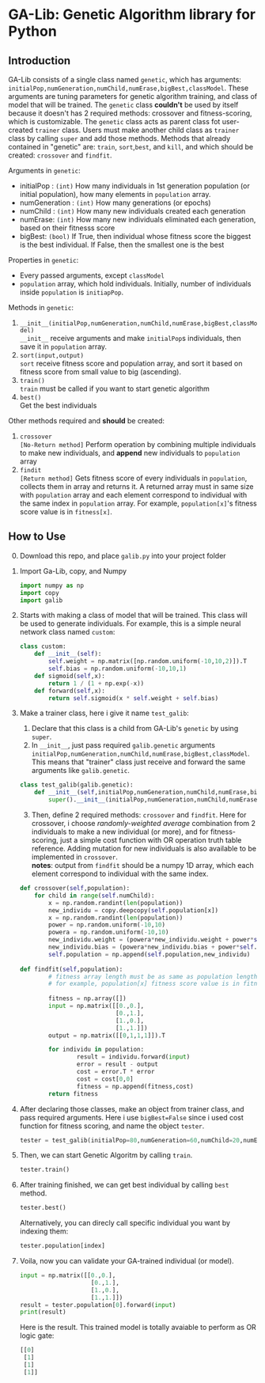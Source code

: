 # GA-Lib: Genetic Algorithm library for Python

## Introduction
GA-Lib consists of a single class named `genetic`, which has arguments: `initialPop,numGeneration,numChild,numErase,bigBest,classModel`. These arguments are tuning parameters for genetic algorithm training, and class of model that will be trained. The `genetic` class **couldn't** be used by itself because it doesn't has 2 required methods: crossover and fitness-scoring, which is customizable. The `genetic` class acts as parent class fot user-created `trainer` class. Users must make another child class as `trainer` class by calling `super` and add those methods. Methods that already contained in "genetic" are: `train`, `sort`,`best`, and `kill`, and which should be created: `crossover` and `findfit`.

Arguments in `genetic`:
* initialPop    : `(int)` How many individuals in 1st generation population (or initial population), how many elements in `population` array.
* numGeneration : `(int)` How many generations (or epochs)
* numChild : `(int)` How many new individuals created each generation
* numErase: `(int)` How many new individuals eliminated each generation, based on their fitnesss score
* bigBest: `(bool)` If True, then individual whose fitness score the biggest is the best individual. If False, then the smallest one is the best 

Properties in `genetic`:
* Every passed arguments, except `classModel`
* `population` array, which hold individuals. Initially, number of individuals inside `population` is `initiapPop`.

Methods in `genetic`:
1. `__init__(initialPop,numGeneration,numChild,numErase,bigBest,classModel)`
    <br>`__init__` receive arguments and make `initialPop`s individuals, then save it in `population` array. 
2. `sort(input,output)`
    <br>`sort` receive fitness score and population array, and sort it based on fitness score from small value to big (ascending).
3. `train()`
    <br>`train` must be called if you want to start genetic algorithm
4. `best()`
    <br> Get the best individuals
    
Other methods required and **should** be created:
1. `crossover`
    <br> `[No-Return method]` Perform operation by combining multiple individuals to make new individuals, and **append** new individuals to `population` array
2. `findit`
    <br> `[Return method]` Gets fitness score of every individuals in `population`, collects them in array and returns it. A returned array must in same size with `population` array and each element correspond to individual with the same index in `population` array. For example, `population[x]`'s fitness score value is in `fitness[x]`.


## How to Use
0. Download this repo, and place `galib.py` into your project folder
1. Import Ga-Lib, copy, and Numpy
    ```python
    import numpy as np
    import copy
    import galib
    ```
    
2. Starts with making a class of model that will be trained. This class will be used to generate individuals. For example, this is a simple neural network class named `custom`:
    ```python
    class custom:
        def __init__(self):
            self.weight = np.matrix([np.random.uniform(-10,10,2)]).T
            self.bias = np.random.uniform(-10,10,1)
        def sigmoid(self,x):
            return 1 / (1 + np.exp(-x))
        def forward(self,x):
            return self.sigmoid(x * self.weight + self.bias)
    ```
3. Make a trainer class, here i give it name `test_galib`:
    1. Declare that this class is a child from GA-Lib's `genetic` by using `super`.
    2. In `__init__`, just pass required `galib.genetic` arguments `initialPop,numGeneration,numChild,numErase,bigBest,classModel`. This means that "trainer" class just receive and forward the same arguments like `galib.genetic`.
    ```python
    class test_galib(galib.genetic):
        def __init__(self,initialPop,numGeneration,numChild,numErase,bigBest,classModel):
            super().__init__(initialPop,numGeneration,numChild,numErase,bigBest,classModel)
    ```
    3. Then, define 2 required methods: `crossover` and `findfit`. Here for crossover, i choose *randomly-weighted average* combination from 2 individuals to make a new individual (or more), and for fitness-scoring, just a simple cost function with OR operation truth table reference. Adding mutation for new individuals is also available to be implemented in `crossover`.
    <br>**notes**: output from `findfit` should be a numpy 1D array, which each element correspond to individual with the same index.
    
    ```python
    def crossover(self,population):
        for child in range(self.numChild):
            x = np.random.randint(len(population))
            new_individu = copy.deepcopy(self.population[x])
            x = np.random.randint(len(population))
            power = np.random.uniform(-10,10)
            powera = np.random.uniform(-10,10)
            new_individu.weight = (powera*new_individu.weight + power*self.population[x].weight) / 2
            new_individu.bias = (powera*new_individu.bias + power*self.population[x].bias) / 2
            self.population = np.append(self.population,new_individu)
                
    def findfit(self,population):
            # fitness array length must be as same as population length, and each element correspond to individual with the same index in `population` array
            # for example, population[x] fitness score value is in fitness[x].
            
            fitness = np.array([])
            input = np.matrix([[0.,0.],
                               [0.,1.],
                               [1.,0.],
                               [1.,1.]])
            output = np.matrix([[0,1,1,1]]).T

            for individu in population:
                    result = individu.forward(input)    
                    error = result - output
                    cost = error.T * error
                    cost = cost[0,0]
                    fitness = np.append(fitness,cost)
            return fitness
    ```
4. After declaring those classes, make an object from trainer class, and pass required arguments. Here i use `bigBest=False` since i used cost function for fitness scoring, and name the object `tester`.
    ```python
    tester = test_galib(initialPop=80,numGeneration=60,numChild=20,numErase=20,bigBest=False,classModel=custom)
    ```
5. Then, we can start Genetic Algoritm by calling `train`.
    ```python
    tester.train()
    ```
6. After training finished, we can get best individual by calling `best` method.
    ```python
    tester.best()
    ```
    Alternatively, you can direcly call specific individual you want by indexing them:
    ```python
    tester.population[index]
    ```
7. Voila, now you can validate your GA-trained individual (or model).
    ```python
    input = np.matrix([[0.,0.],
                        [0.,1.],
                        [1.,0.],
                        [1.,1.]])
    result = tester.population[0].forward(input)
    print(result)
    ```
    Here is the result. This trained model is totally avaiable to perform as OR logic gate:
    ```python
    [[0]
     [1]
     [1]
     [1]]
    ```
